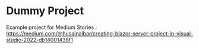 # Dummy Project
Example project for Medium Stories : https://medium.com/@husainalbar/creating-blazor-server-project-in-visual-studio-2022-db14001438f1
